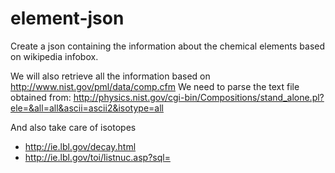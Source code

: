 # element-json
Create a json containing the information about the chemical elements based on wikipedia infobox.

We will also retrieve all the information based on
http://www.nist.gov/pml/data/comp.cfm
We need to parse the text file obtained from:
http://physics.nist.gov/cgi-bin/Compositions/stand_alone.pl?ele=&all=all&ascii=ascii2&isotype=all

And also take care of isotopes
* http://ie.lbl.gov/decay.html
* http://ie.lbl.gov/toi/listnuc.asp?sql=
